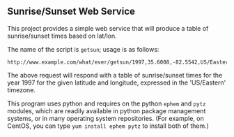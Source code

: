 Sunrise/Sunset Web Service
--------------------------

This project provides a simple web service that will produce a table of sunrise/sunset times
based on lat/lon.

The name of the script is `getsun`; usage is as follows:

    http://www.example.com/what/ever/getsun/1997,35.6008,-82.5542,US/Eastern

The above request will respond with a table of sunrise/sunset times
for the year 1997 for the given latitude and longitude, expressed in
the 'US/Eastern' timezone.

This program uses python and requires on the python `ephem` and `pytz`
modules, which are readily available in python package management
systems, or in many operating system repositories.  (For example, on
CentOS, you can type `yum install ephem pytz` to install both of
them.)
